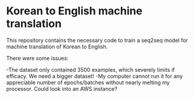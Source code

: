 # Korean to English machine translation

This repository contains the necessary code to train a seq2seq model for machine translation of Korean to English. 

There were some issues:

-The dataset only contained 3500 examples, which severely limits if efficacy. We need a bigger dataset!
-My computer cannot run it for any appreciable number of epochs/batches without nearly melting my processor. Could look into an AWS instance?

